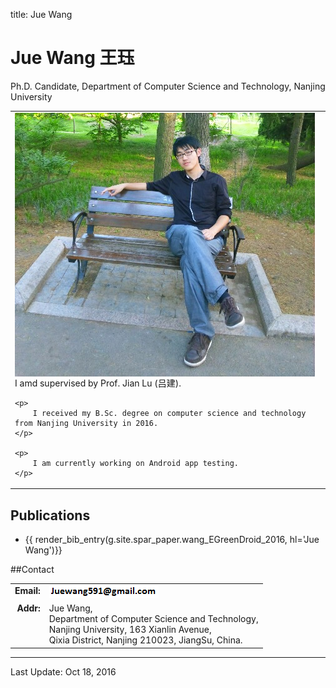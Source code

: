 title: Jue Wang

# Jue Wang 王珏

Ph.D. Candidate, Department of Computer Science and Technology, Nanjing University

<table width="1080px"><tr><td>
	<img style="float:left; margin-right:10px; display: inline" src="wj.png">
	<p>
		I amd supervised by Prof. Jian Lu (吕建).
	</p>

	<p>
		I received my B.Sc. degree on computer science and technology from Nanjing University in 2016.
	</p>

	<p>
		I am currently working on Android app testing. 
	</p>
</td></tr></table>

## Publications
* {{ render_bib_entry(g.site.spar_paper.wang_EGreenDroid_2016, hl='Jue Wang')}}

##Contact

<table>
	<tr valign="top">
		<td align="right"><b>Email: </b></td><td><img src="email.png"></td>
	</tr>
	<tr valign="top">
		<td align="right"><b>Addr: </b></td><td>Jue Wang,<br> Department of Computer Science and Technology,<br> Nanjing University, 163 Xianlin Avenue,<br> Qixia District, Nanjing 210023, JiangSu, China.</td>
	</tr>
</table>

<hr>

Last Update: Oct 18, 2016
